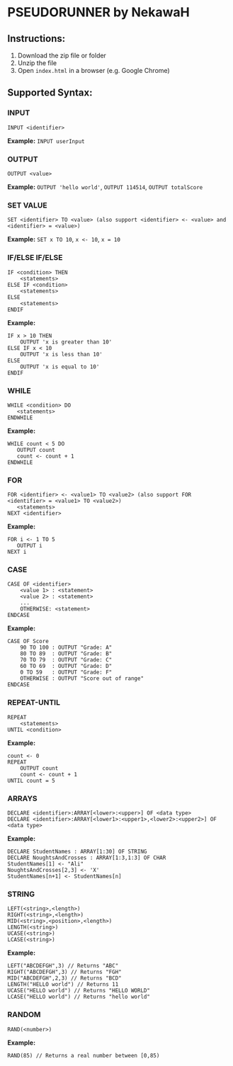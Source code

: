 <!DOCTYPE html>
<html lang="en">
<body>

<h1>PSEUDORUNNER by NekawaH</h1>

<h2>Instructions:</h2>
<ol>
    <li>Download the zip file or folder</li>
    <li>Unzip the file</li>
    <li>Open <code>index.html</code> in a browser (e.g. Google Chrome)</li>
</ol>

<h2>Supported Syntax:</h2>

<h3><strong>INPUT</strong></h3>
<pre><code>INPUT &lt;identifier&gt;</code></pre>
<p><strong>Example:</strong> <code>INPUT userInput</code></p>

<h3><strong>OUTPUT</strong></h3>
<pre><code>OUTPUT &lt;value&gt;</code></pre>
<p><strong>Example:</strong> <code>OUTPUT 'hello world'</code>, <code>OUTPUT 114514</code>, <code>OUTPUT totalScore</code></p>

<h3><strong>SET VALUE</strong></h3>
<pre><code>SET &lt;identifier&gt; TO &lt;value&gt; (also support &lt;identifier&gt; &lt;- &lt;value&gt; and &lt;identifier&gt; = &lt;value&gt;)</code></pre>
<p><strong>Example:</strong> <code>SET x TO 10</code>, <code>x &lt;- 10</code>, <code>x = 10</code></p>

<h3><strong>IF/ELSE IF/ELSE</strong></h3>
<pre><code>IF &lt;condition&gt; THEN
    &lt;statements&gt;
ELSE IF &lt;condition&gt;
    &lt;statements&gt;
ELSE
    &lt;statements&gt;
ENDIF</code></pre>
<p><strong>Example:</strong></p>
<pre><code>IF x > 10 THEN
    OUTPUT 'x is greater than 10'
ELSE IF x < 10
    OUTPUT 'x is less than 10'
ELSE
    OUTPUT 'x is equal to 10'
ENDIF</code></pre>

<h3><strong>WHILE</strong></h3>
<pre><code>WHILE &lt;condition&gt; DO
   &lt;statements&gt;
ENDWHILE</code></pre>
<p><strong>Example:</strong></p>
<pre><code>WHILE count < 5 DO
   OUTPUT count
   count &lt;- count + 1
ENDWHILE</code></pre>

<h3><strong>FOR</strong></h3>
<pre><code>FOR &lt;identifier&gt; &lt;- &lt;value1&gt; TO &lt;value2&gt; (also support FOR &lt;identifier&gt; = &lt;value1&gt; TO &lt;value2&gt;)
   &lt;statements&gt;
NEXT &lt;identifier&gt;</code></pre>
<p><strong>Example:</strong></p>
<pre><code>FOR i &lt;- 1 TO 5
   OUTPUT i
NEXT i</code></pre>

<h3><strong>CASE</strong></h3>
<pre><code>CASE OF &lt;identifier&gt;
    &ltvalue 1&gt; : &lt;statement&gt;
    &ltvalue 2&gt; : &lt;statement&gt;
    ...
    OTHERWISE: &lt;statement&gt;
ENDCASE</code></pre>
<p><strong>Example:</strong></p>
<pre><code>CASE OF Score
    90 TO 100 : OUTPUT "Grade: A"
    80 TO 89  : OUTPUT "Grade: B"
    70 TO 79  : OUTPUT "Grade: C"
    60 TO 69  : OUTPUT "Grade: D"
    0 TO 59   : OUTPUT "Grade: F"
    OTHERWISE : OUTPUT "Score out of range"
ENDCASE</code></pre>

<h3><strong>REPEAT-UNTIL</strong></h3>
<pre><code>REPEAT
    &lt;statements&gt;
UNTIL &lt;condition&gt;</code></pre>
<p><strong>Example:</strong></p>
<pre><code>count &lt;- 0
REPEAT
    OUTPUT count
    count &lt;- count + 1
UNTIL count = 5</code></pre>

<h3><strong>ARRAYS</strong></h3>
<pre><code>DECLARE &lt;identifier&gt;:ARRAY[&lt;lower&gt;:&lt;upper&gt;] OF &ltdata type&gt;
DECLARE &lt;identifier&gt;:ARRAY[&lt;lower1&gt;:&lt;upper1&gt;,&lt;lower2&gt;:&lt;upper2&gt;] OF &ltdata type&gt;
</code></pre>
<p><strong>Example:</strong></p>
<pre><code>DECLARE StudentNames : ARRAY[1:30] OF STRING
DECLARE NoughtsAndCrosses : ARRAY[1:3,1:3] OF CHAR
StudentNames[1] &lt;- "Ali"
NoughtsAndCrosses[2,3] &lt;- 'X'
StudentNames[n+1] &lt;- StudentNames[n]</code></pre>

<h3><strong>STRING</strong></h3>
<pre><code>LEFT&lpar;&lt;string&gt;,&lt;length&gt;&rpar;
RIGHT&lpar;&lt;string&gt;,&lt;length&gt;&rpar;
MID&lpar;&lt;string&gt;,&lt;position&gt;,&lt;length&gt;&rpar;
LENGTH&lpar;&lt;string&gt;&rpar;
UCASE&lpar;&lt;string&gt;&rpar;
LCASE&lpar;&lt;string&gt;&rpar;
</code></pre>
<p><strong>Example:</strong></p>
<pre><code>LEFT&lpar;&quot;ABCDEFGH&quot;,3&rpar; // Returns &quot;ABC&quot;
RIGHT&lpar;&quot;ABCDEFGH&quot;,3&rpar; // Returns &quot;FGH&quot;
MID&lpar;&quot;ABCDEFGH&quot;,2,3&rpar; // Returns &quot;BCD&quot;
LENGTH&lpar;"HELLO world"&rpar; // Returns 11
UCASE&lpar;"HELLO world"&rpar; // Returns &quot;HELLO WORLD&quot;
LCASE&lpar;"HELLO world"&rpar; // Returns &quot;hello world&quot;
</code></pre>

<h3><strong>RANDOM</strong></h3>
<pre><code>RAND&lpar;&lt;number&gt;&rpar;
</code></pre>
<p><strong>Example:</strong></p>
<pre><code>RAND&lpar;85&rpar; // Returns a real number between &#91;0,85&rpar;
</code></pre>

</body>
</html>

